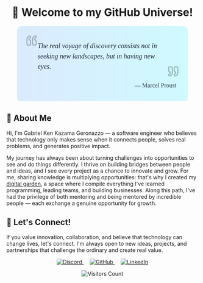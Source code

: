 <h1 align="center">👋 Welcome to my GitHub Universe!</h1>

<div align="center">
  <img src="assets/quote-card-1745719429447.png" alt="Quote">
</div>

## 🌌 About Me

Hi, I'm Gabriel Ken Kazama Geronazzo — a software engineer who believes that technology only makes sense when it connects people, solves real problems, and generates positive impact.

My journey has always been about turning challenges into opportunities to see and do things differently. I thrive on building bridges between people and ideas, and I see every project as a chance to innovate and grow. For me, sharing knowledge is multiplying opportunities: that's why I created my [digital garden](https://imgabreuw.github.io/notes/), a space where I compile everything I've learned programming, leading teams, and building businesses. Along this path, I've had the privilege of both mentoring and being mentored by incredible people — each exchange a genuine opportunity for growth.

## 🤝 Let's Connect!

If you value innovation, collaboration, and believe that technology can change lives, let's connect. I'm always open to new ideas, projects, and partnerships that challenge the ordinary and create real value.

<p align="center">
  <a href="https://discordapp.com/users/Gabreuw__#9336">
    <img src="https://img.shields.io/badge/Discord-Gabreuw__%239336-7289DA?style=for-the-badge&logo=discord&logoColor=white" alt="Discord">
  </a>
  <a href="https://github.com/ImGabreuw" style="padding-inline: 16px;">
    <img src="https://img.shields.io/badge/GitHub-ImGabreuw-121011?style=for-the-badge&logo=github&logoColor=white" alt="GitHub">
  </a>
  <a href="https://www.linkedin.com/in/gabriel-geronazzo-981382203/">
    <img src="https://img.shields.io/badge/LinkedIn-Gabriel%20Geronazzo-0077B5?style=for-the-badge&logo=linkedin&logoColor=white" alt="LinkedIn">
  </a>
</p>

<div align="center">
  <img src="https://komarev.com/ghpvc/?username=ImGabreuw&color=blue&style=flat" alt="Visitors Count">
</div>

